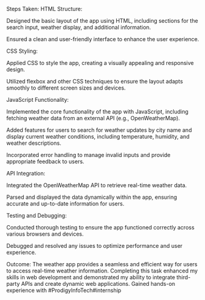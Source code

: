 Steps Taken:
HTML Structure:

Designed the basic layout of the app using HTML, including sections for the search input, weather display, and additional information.

Ensured a clean and user-friendly interface to enhance the user experience.

CSS Styling:

Applied CSS to style the app, creating a visually appealing and responsive design.

Utilized flexbox and other CSS techniques to ensure the layout adapts smoothly to different screen sizes and devices.

JavaScript Functionality:

Implemented the core functionality of the app with JavaScript, including fetching weather data from an external API (e.g., OpenWeatherMap).

Added features for users to search for weather updates by city name and display current weather conditions, including temperature, humidity, and weather descriptions.

Incorporated error handling to manage invalid inputs and provide appropriate feedback to users.

API Integration:

Integrated the OpenWeatherMap API to retrieve real-time weather data.

Parsed and displayed the data dynamically within the app, ensuring accurate and up-to-date information for users.

Testing and Debugging:

Conducted thorough testing to ensure the app functioned correctly across various browsers and devices.

Debugged and resolved any issues to optimize performance and user experience.

Outcome:
The weather app provides a seamless and efficient way for users to access real-time weather information. Completing this task enhanced my skills in web development and demonstrated my ability to integrate third-party APIs and create dynamic web applications.
Gained hands-on experience with #ProdigyInfoTech#internship
